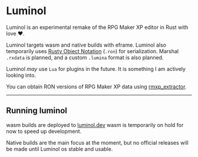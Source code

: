 # Luminol

Luminol is an experimental remake of the RPG Maker XP editor in Rust with love ❤️.

Luminol targets wasm and native builds with eframe. Luminol also temporarily uses [Rusty Object Notation](https://github.com/ron-rs/ron) (`.ron`) for serialization. 
Marshal `.rxdata` is planned, and a custom `.lumina` format is also planned.

Luminol *may* use `Lua` for plugins in the future. It is something I am actively looking into.

You can obtain RON versions of RPG Maker XP data using [rmxp_extractor](https://rubygems.org/gems/rmxp_extractor).

---

## Running luminol

wasm builds are deployed to [luminol.dev](https://luminol.dev/#dev) wasm is temporarily on hold for now to speed up development.

Native builds are the main focus at the moment, but no official releases will be made until Luminol os stable and usable.